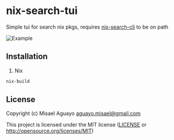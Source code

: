 # nix-search-tui

Simple tui for search nix pkgs, requires [nix-search-cli](https://github.com/peterldowns/nix-search-cli) to be on path


![Example](https://github.com/user-attachments/assets/a804dfa7-e97b-4f2f-9577-859d3338c7b2)

## Installation

1. Nix
```bash
nix-build
```
## License

Copyright (c) Misael Aguayo <aguayo.misael@gmail.com>

This project is licensed under the MIT license ([LICENSE] or <http://opensource.org/licenses/MIT>)

[LICENSE]: ./LICENSE

